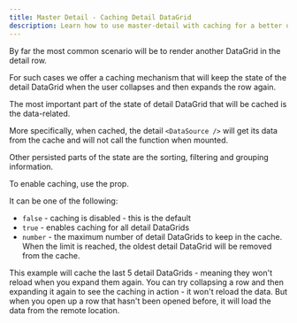 ```yaml
---
title: Master Detail - Caching Detail DataGrid
description: Learn how to use master-detail with caching for a better user-experience
---
```


By far the most common scenario will be to render another DataGrid in the detail row.

For such cases we offer a caching mechanism that will keep the state of the detail DataGrid when the user collapses and then expands the row again.

<Note>

The most important part of the state of detail DataGrid that will be cached is the data-related.

More specifically, when cached, the detail `<DataSource />` will get its data from the cache and will not call the <DPropLink name="data" /> function when mounted.

Other persisted parts of the state are the sorting, filtering and grouping information.

</Note>

To enable caching, use the <PropLink name="rowDetailCache" /> prop.

It can be one of the following:
 - `false` - caching is disabled - this is the default
 - `true` - enables caching for all detail DataGrids
 - `number` - the maximum number of detail DataGrids to keep in the cache. When the limit is reached, the oldest detail DataGrid will be removed from the cache.



<Sandpack title="Master detail DataGrid with caching for 5 detail DataGrids" size="lg" viewMode="preview">

<Description>

This example will cache the last 5 detail DataGrids - meaning they won't reload when you expand them again.
You can try collapsing a row and then expanding it again to see the caching in action - it won't reload the data.
But when you open up a row that hasn't been opened before, it will load the data from the remote location.

</Description>

```ts file=master-detail-caching-with-default-expanded-example.page.tsx
```

</Sandpack>